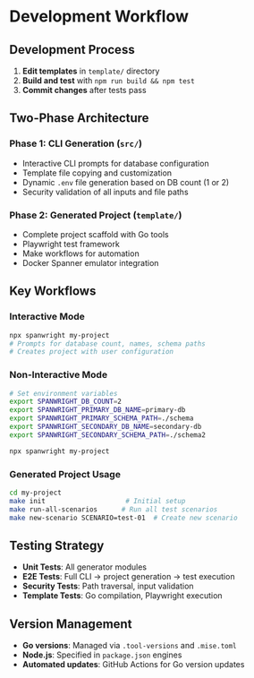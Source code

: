# Development Workflow

## Development Process
1. **Edit templates** in `template/` directory
2. **Build and test** with `npm run build && npm test`
3. **Commit changes** after tests pass

## Two-Phase Architecture
### Phase 1: CLI Generation (`src/`)
- Interactive CLI prompts for database configuration
- Template file copying and customization  
- Dynamic `.env` file generation based on DB count (1 or 2)
- Security validation of all inputs and file paths

### Phase 2: Generated Project (`template/`)
- Complete project scaffold with Go tools
- Playwright test framework
- Make workflows for automation
- Docker Spanner emulator integration

## Key Workflows

### Interactive Mode
```bash
npx spanwright my-project
# Prompts for database count, names, schema paths
# Creates project with user configuration
```

### Non-Interactive Mode  
```bash
# Set environment variables
export SPANWRIGHT_DB_COUNT=2
export SPANWRIGHT_PRIMARY_DB_NAME=primary-db
export SPANWRIGHT_PRIMARY_SCHEMA_PATH=./schema
export SPANWRIGHT_SECONDARY_DB_NAME=secondary-db  
export SPANWRIGHT_SECONDARY_SCHEMA_PATH=./schema2

npx spanwright my-project
```

### Generated Project Usage
```bash
cd my-project
make init                    # Initial setup
make run-all-scenarios      # Run all test scenarios
make new-scenario SCENARIO=test-01  # Create new scenario
```

## Testing Strategy
- **Unit Tests**: All generator modules
- **E2E Tests**: Full CLI → project generation → test execution
- **Security Tests**: Path traversal, input validation
- **Template Tests**: Go compilation, Playwright execution

## Version Management
- **Go versions**: Managed via `.tool-versions` and `.mise.toml`
- **Node.js**: Specified in `package.json` engines
- **Automated updates**: GitHub Actions for Go version updates